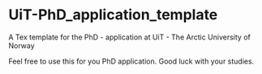 # UiT-PhD_application_template
A Tex template for the PhD - application at UiT -  The Arctic University of Norway

Feel free to use this for you PhD application. Good luck with your studies.

